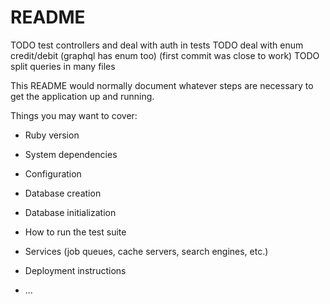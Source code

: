 # README
TODO test controllers and deal with auth in tests
TODO deal with enum credit/debit (graphql has enum too) (first commit was close to work)
TODO split queries in many files

This README would normally document whatever steps are necessary to get the
application up and running.

Things you may want to cover:

* Ruby version

* System dependencies

* Configuration

* Database creation

* Database initialization

* How to run the test suite

* Services (job queues, cache servers, search engines, etc.)

* Deployment instructions

* ...
